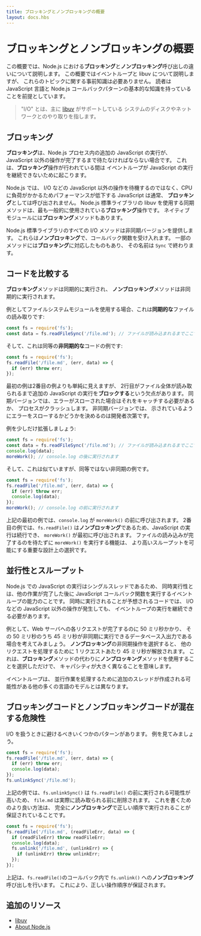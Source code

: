 ```yaml
---
title: ブロッキングとノンブロッキングの概要
layout: docs.hbs
---
```


<!--
# Overview of Blocking vs Non-Blocking

This overview covers the difference between **blocking** and **non-blocking**
calls in Node.js. This overview will refer to the event loop and libuv but no
prior knowledge of those topics is required. Readers are assumed to have a
basic understanding of the JavaScript language and Node.js callback pattern.

> "I/O" refers primarily to interaction with the system's disk and
> network supported by [libuv](https://libuv.org/).

 -->
# ブロッキングとノンブロッキングの概要

この概要では、Node.js における**ブロッキング**と**ノンブロッキング**呼び出しの違いについて説明します。
この概要ではイベントループと libuv について説明しますが、
これらのトピックに関する事前知識は必要ありません。
読者は JavaScript 言語と Node.js コールバックパターンの基本的な知識を持っていることを前提としています。

> "I/O" とは、主に [libuv](https://libuv.org/) がサポートしている
> システムのディスクやネットワークとのやり取りを指します。

<!--
## Blocking

**Blocking** is when the execution of additional JavaScript in the Node.js
process must wait until a non-JavaScript operation completes. This happens
because the event loop is unable to continue running JavaScript while a
**blocking** operation is occurring.

In Node.js, JavaScript that exhibits poor performance due to being CPU intensive
rather than waiting on a non-JavaScript operation, such as I/O, isn't typically
referred to as **blocking**. Synchronous methods in the Node.js standard library
that use libuv are the most commonly used **blocking** operations. Native
modules may also have **blocking** methods.

All of the I/O methods in the Node.js standard library provide asynchronous
versions, which are **non-blocking**, and accept callback functions. Some
methods also have **blocking** counterparts, which have names that end with
`Sync`.

 -->
## ブロッキング

**ブロッキング**は、Node.js プロセス内の追加の JavaScript の実行が、
JavaScript 以外の操作が完了するまで待たなければならない場合です。
これは、**ブロッキング**操作が行われている間は
イベントループが JavaScript の実行を継続できないために起こります。

Node.js では、
I/O などの JavaScript 以外の操作を待機するのではなく、CPU に負荷がかかるためパフォーマンスが低下する JavaScript は通常、
**ブロッキング**としては呼び出されません。
Node.js 標準ライブラリの libuv を使用する同期メソッドは、最も一般的に使用されている**ブロッキング**操作です。
ネイティブモジュールには**ブロッキング**メソッドもあります。

Node.js 標準ライブラリのすべての I/O メソッドは非同期バージョンを提供します。
これらは**ノンブロッキング**で、コールバック関数を受け入れます。
一部のメソッドには**ブロッキング**に対応したものもあり、
その名前は `Sync` で終わります。

<!--
## Comparing Code

**Blocking** methods execute **synchronously** and **non-blocking** methods
execute **asynchronously**.

Using the File System module as an example, this is a **synchronous** file read:

```js
const fs = require('fs');
const data = fs.readFileSync('/file.md'); // blocks here until file is read
```

And here is an equivalent **asynchronous** example:

```js
const fs = require('fs');
fs.readFile('/file.md', (err, data) => {
  if (err) throw err;
});
```

The first example appears simpler than the second but has the disadvantage of
the second line **blocking** the execution of any additional JavaScript until
the entire file is read. Note that in the synchronous version if an error is
thrown it will need to be caught or the process will crash. In the asynchronous
version, it is up to the author to decide whether an error should throw as
shown.

Let's expand our example a little bit:

```js
const fs = require('fs');
const data = fs.readFileSync('/file.md'); // blocks here until file is read
console.log(data);
moreWork(); // will run after console.log
```

And here is a similar, but not equivalent asynchronous example:

```js
const fs = require('fs');
fs.readFile('/file.md', (err, data) => {
  if (err) throw err;
  console.log(data);
});
moreWork(); // will run before console.log
```

In the first example above, `console.log` will be called before `moreWork()`. In
the second example `fs.readFile()` is **non-blocking** so JavaScript execution
can continue and `moreWork()` will be called first. The ability to run
`moreWork()` without waiting for the file read to complete is a key design
choice that allows for higher throughput.

 -->
## コードを比較する

**ブロッキング**メソッドは同期的に実行され、
**ノンブロッキング**メソッドは非同期的に実行されます。

例としてファイルシステムモジュールを使用する場合、これは**同期的な**ファイルの読み取りです:

```js
const fs = require('fs');
const data = fs.readFileSync('/file.md'); // ファイルが読み込まれるまでここでブロック
```

そして、これは同等の**非同期的な**コードの例です:

```js
const fs = require('fs');
fs.readFile('/file.md', (err, data) => {
  if (err) throw err;
});
```

最初の例は2番目の例よりも単純に見えますが、
2行目がファイル全体が読み取られるまで追加の JavaScript の実行を**ブロックする**という欠点があります。
同期バージョンでは、エラーがスローされた場合はそれをキャッチする必要があるか、
プロセスがクラッシュします。
非同期バージョンでは、
示されているようにエラーをスローするかどうかを決めるのは開発者次第です。

例を少しだけ拡張しましょう:

```js
const fs = require('fs');
const data = fs.readFileSync('/file.md'); // ファイルが読み込まれるまでここでブロック
console.log(data);
moreWork(); // console.log の後に実行されます
```

そして、これは似ていますが、同等ではない非同期の例です。

```js
const fs = require('fs');
fs.readFile('/file.md', (err, data) => {
  if (err) throw err;
  console.log(data);
});
moreWork(); // console.log の前に実行されます
```

上記の最初の例では、`console.log` が `moreWork()` の前に呼び出されます。
2番目の例では、`fs.readFile()` は**ノンブロッキング**であるため、JavaScript の実行は続行でき、
`moreWork()` が最初に呼び出されます。
ファイルの読み込みが完了するのを待たずに `moreWork()` を実行する機能は、
より高いスループットを可能にする重要な設計上の選択です。

<!--
## Concurrency and Throughput

JavaScript execution in Node.js is single threaded, so concurrency refers to the
event loop's capacity to execute JavaScript callback functions after completing
other work. Any code that is expected to run in a concurrent manner must allow
the event loop to continue running as non-JavaScript operations, like I/O, are
occurring.

As an example, let's consider a case where each request to a web server takes
50ms to complete and 45ms of that 50ms is database I/O that can be done
asynchronously. Choosing **non-blocking** asynchronous operations frees up that
45ms per request to handle other requests. This is a significant difference in
capacity just by choosing to use **non-blocking** methods instead of
**blocking** methods.

The event loop is different than models in many other languages where additional
threads may be created to handle concurrent work.

 -->
## 並行性とスループット

Node.js での JavaScript の実行はシングルスレッドであるため、
同時実行性とは、他の作業が完了した後に JavaScript コールバック関数を実行するイベントループの能力のことです。
同時に実行されることが予想されるコードでは、
I/O などの JavaScript 以外の操作が発生しても、
イベントループの実行を継続できる必要があります。

例として、Web サーバへの各リクエストが完了するのに 50 ミリ秒かかり、
その 50 ミリ秒のうち 45 ミリ秒が非同期に実行できるデータベース入出力である場合を考えてみましょう。
**ノンブロッキング**の非同期操作を選択すると、
他のリクエストを処理するために 1 リクエストあたり 45 ミリ秒が解放されます。
これは、**ブロッキング**メソッドの代わりに**ノンブロッキング**メソッドを使用することを選択しただけで、
キャパシティが大きく異なることを意味します。

イベントループは、
並行作業を処理するために追加のスレッドが作成される可能性がある他の多くの言語のモデルとは異なります。

<!--
## Dangers of Mixing Blocking and Non-Blocking Code

There are some patterns that should be avoided when dealing with I/O. Let's look
at an example:

```js
const fs = require('fs');
fs.readFile('/file.md', (err, data) => {
  if (err) throw err;
  console.log(data);
});
fs.unlinkSync('/file.md');
```

In the above example, `fs.unlinkSync()` is likely to be run before
`fs.readFile()`, which would delete `file.md` before it is actually read. A
better way to write this that is completely **non-blocking** and guaranteed to
execute in the correct order is:

```js
const fs = require('fs');
fs.readFile('/file.md', (readFileErr, data) => {
  if (readFileErr) throw readFileErr;
  console.log(data);
  fs.unlink('/file.md', (unlinkErr) => {
    if (unlinkErr) throw unlinkErr;
  });
});
```

The above places a **non-blocking** call to `fs.unlink()` within the callback of
`fs.readFile()` which guarantees the correct order of operations.

 -->
## ブロッキングコードとノンブロッキングコードが混在する危険性

I/O を扱うときに避けるべきいくつかのパターンがあります。
例を見てみましょう。

```js
const fs = require('fs');
fs.readFile('/file.md', (err, data) => {
  if (err) throw err;
  console.log(data);
});
fs.unlinkSync('/file.md');
```

上記の例では、`fs.unlinkSync()` は
`fs.readFile()` の前に実行される可能性が高いため、
`file.md` は実際に読み取られる前に削除されます。
これを書くためのより良い方法は、
完全に**ノンブロッキング**で正しい順序で実行されることが保証されていることです。

```js
const fs = require('fs');
fs.readFile('/file.md', (readFileErr, data) => {
  if (readFileErr) throw readFileErr;
  console.log(data);
  fs.unlink('/file.md', (unlinkErr) => {
    if (unlinkErr) throw unlinkErr;
  });
});
```

上記は、`fs.readFile()`のコールバック内で `fs.unlink()` への**ノンブロッキング**呼び出しを行います。
これにより、正しい操作順序が保証されます。

<!--
## Additional Resources

- [libuv](https://libuv.org/)
- [About Node.js](/en/about/)

 -->
## 追加のリソース

- [libuv](https://libuv.org/)
- [About Node.js](/ja/about/)
